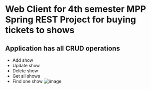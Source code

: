 # Web Client for 4th semester MPP Spring REST Project for buying tickets to shows
## Application has all CRUD operations
- Add show
- Update show
- Delete show
- Get all shows
- Find one show
![image](https://github.com/Matrei3/MPP-Web-Client/assets/115424656/5fd83021-ec3e-452d-bcb8-1889e98c86e1)
